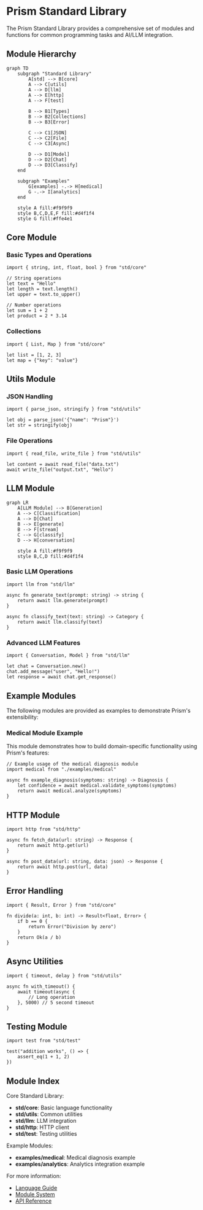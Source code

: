 # Prism Standard Library

The Prism Standard Library provides a comprehensive set of modules and functions for common programming tasks and AI/LLM integration.

## Module Hierarchy

```mermaid
graph TD
    subgraph "Standard Library"
        A[std] --> B[core]
        A --> C[utils]
        A --> D[llm]
        A --> E[http]
        A --> F[test]
        
        B --> B1[Types]
        B --> B2[Collections]
        B --> B3[Error]
        
        C --> C1[JSON]
        C --> C2[File]
        C --> C3[Async]
        
        D --> D1[Model]
        D --> D2[Chat]
        D --> D3[Classify]
    end
    
    subgraph "Examples"
        G[examples] -.-> H[medical]
        G -.-> I[analytics]
    end
    
    style A fill:#f9f9f9
    style B,C,D,E,F fill:#d4f1f4
    style G fill:#ffe4e1
```

## Core Module

### Basic Types and Operations

```prism
import { string, int, float, bool } from "std/core"

// String operations
let text = "Hello"
let length = text.length()
let upper = text.to_upper()

// Number operations
let sum = 1 + 2
let product = 2 * 3.14
```

### Collections

```prism
import { List, Map } from "std/core"

let list = [1, 2, 3]
let map = {"key": "value"}
```

## Utils Module

### JSON Handling

```prism
import { parse_json, stringify } from "std/utils"

let obj = parse_json('{"name": "Prism"}')
let str = stringify(obj)
```

### File Operations

```prism
import { read_file, write_file } from "std/utils"

let content = await read_file("data.txt")
await write_file("output.txt", "Hello")
```

## LLM Module

```mermaid
graph LR
    A[LLM Module] --> B[Generation]
    A --> C[Classification]
    A --> D[Chat]
    B --> E[generate]
    B --> F[stream]
    C --> G[classify]
    D --> H[conversation]
    
    style A fill:#f9f9f9
    style B,C,D fill:#d4f1f4
```

### Basic LLM Operations

```prism
import llm from "std/llm"

async fn generate_text(prompt: string) -> string {
    return await llm.generate(prompt)
}

async fn classify_text(text: string) -> Category {
    return await llm.classify(text)
}
```

### Advanced LLM Features

```prism
import { Conversation, Model } from "std/llm"

let chat = Conversation.new()
chat.add_message("user", "Hello!")
let response = await chat.get_response()
```

## Example Modules

The following modules are provided as examples to demonstrate Prism's extensibility:

### Medical Module Example

This module demonstrates how to build domain-specific functionality using Prism's features:

```prism
// Example usage of the medical diagnosis module
import medical from "./examples/medical"

async fn example_diagnosis(symptoms: string) -> Diagnosis {
    let confidence = await medical.validate_symptoms(symptoms)
    return await medical.analyze(symptoms)
}
```

## HTTP Module

```prism
import http from "std/http"

async fn fetch_data(url: string) -> Response {
    return await http.get(url)
}

async fn post_data(url: string, data: json) -> Response {
    return await http.post(url, data)
}
```

## Error Handling

```prism
import { Result, Error } from "std/core"

fn divide(a: int, b: int) -> Result<float, Error> {
    if b == 0 {
        return Error("Division by zero")
    }
    return Ok(a / b)
}
```

## Async Utilities

```prism
import { timeout, delay } from "std/utils"

async fn with_timeout() {
    await timeout(async {
        // Long operation
    }, 5000) // 5 second timeout
}
```

## Testing Module

```prism
import test from "std/test"

test("addition works", () => {
    assert_eq(1 + 1, 2)
})
```

## Module Index

Core Standard Library:
- **std/core**: Basic language functionality
- **std/utils**: Common utilities
- **std/llm**: LLM integration
- **std/http**: HTTP client
- **std/test**: Testing utilities

Example Modules:
- **examples/medical**: Medical diagnosis example
- **examples/analytics**: Analytics integration example

For more information:
- [Language Guide](../guide/README.md)
- [Module System](../modules/README.md)
- [API Reference](../api/README.md)